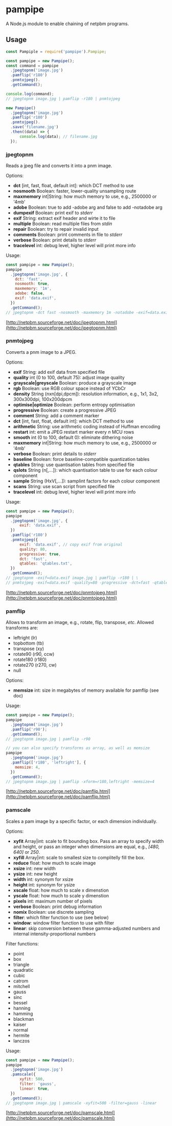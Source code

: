 # pampipe
A Node.js module to enable chaining of netpbm programs.

## Usage
```javascript
const Pampiple = require('pampipe').Pampipe;

const pampipe = new Pampipe();
const command = pampipe
  .jpegtopnm('image.jpg')
  .pamflip('r180')
  .pnmtojpeg().
  .getCommand();

console.log(command);
// jpegtopnm image.jpg | pamflip -r180 | pnmtojpeg

new Pampipe()
  .jpegtopnm('image.jpg')
  .pamflip('r180')
  .pnmtojpeg().
  .save('filename.jpg')
  .then((data) => {
      console.log(data); // filename.jpg
  });
```

### jpegtopnm
Reads a jpeg file and converts it into a pnm image.

Options:
- **dct** [int, fast, float, default int]: which DCT method to use
- **nosmooth** Boolean: faster, lower-quality unsampling route
- **maxmemory** int|String: how much memory to use, e.g., 2500000 or '4mb'
- **adobe** Boolean: true to add -adobe arg and false to add -notadobe arg
- **dumpexif** Boolean: print exif to _stderr_
- **exif** String: extract exif header and wirte it to file
- **multiple** Boolean: read multiple files from _stdin_
- **repair** Boolean: try to repair invalid input
- **comments** Boolean: print comments in file to _stderr_
- **verbose** Boolean: print details to _stderr_
- **tracelevel** int: debug level, higher level will print more info

Usage:

```javascript
const pampipe = new Pampipe();
pampipe
  .jpegtopnm('image.jpg', {
    dct: 'fast',
    nosmooth: true,
    maxmemory: '1m',
    adobe: false,
    exif: 'data.exif',
  })
  .getCommand();
// jpegtopnm -dct fast -nosmooth -maxmemory 1m -notadobe -exif=data.exif image.jpg
```

[http://netpbm.sourceforge.net/doc/jpegtopnm.html](http://netpbm.sourceforge.net/doc/jpegtopnm.html)

### pnmtojpeg
Converts a pnm image to a JPEG.

Options:
- **exif** String: add exif data from specified file
- **quality** int (0 to 100, default 75): adjust image quality
- **grayscale|greyscale** Boolean: produce a grayscale image
- **rgb** Boolean: use RGB colour space instead of YCbCr
- **density** String (nxn[dpi,dpcm]): resolution information, e.g., 1x1, 3x2, 300x300dpi, 100x200dpcm
- **optimise|optimize** Boolean: perform entropy optimisation
- **progressive** Boolean: create a progressive JPEG
- **comment** String: add a comment marker
- **dct** [int, fast, float, default int]: which DCT method to use
- **arithmetic** String: use arithmetic coding instead of Huffman encoding
- **restart** int: emit a JPEG restart marker every _n_ MCU rows
- **smooth** int (0 to 100, default 0): eliminate dithering noise
- **maxmemory** int|String: how much memory to use, e.g., 2500000 or '4mb'
- **verbose** Boolean: print details to _stderr_
- **baseline** Boolean: force baseline-compatible quantization tables
- **qtables** String: use quantisation tables from specified file
- **qslots** String (n[,...]): which quantisation table to use for each colour component
- **sample** String (HxV[,...]): samplint factors for each colour component
- **scans** String: use scan script from specified file
- **tracelevel** int: debug level, higher level will print more info

Usage:

```javascript
const pampipe = new Pampipe();
pampipe
  .jpegtopnm('image.jpg', {
      exif: 'data.exif',
  })
  .pamflip('r180')
  .pnmtojpeg({
      exif: 'data.exif', // copy exif from original
      quality: 80,
      progressive: true,
      dct: 'fast',
      qtables: 'qtables.txt',
  })
  .getCommand();
// jpegtopnm -exif=data.exif image.jpg | pamflip -r180 | \
// pnmtojpeg -exif=data.exif -quality=80 -progressive -dct=fast -qtables=qtables.txt
```

[http://netpbm.sourceforge.net/doc/pnmtojpeg.html](http://netpbm.sourceforge.net/doc/pnmtojpeg.html)

### pamflip
Allows to transform an image, e.g., rotate, flip, transpose, _etc_.
Allowed transforms are:
- leftright (lr)
- topbottom (tb)
- transpose (xy)
- rotate90 (r90, ccw)
- rotate180 (r180)
- rotate270 (r270, cw)
- null

Options:
- **memsize** int: size in megabytes of memory available for pamflip (see doc)

Usage:
```javascript
const pampipe = new Pampipe();
pampipe
  .jpegtopnm('image.jpg')
  .pamflip('r90');
  .getCommand();
// jpegtopnm image.jpg | pamflip -r90

// you can also specify transforms as array, as well as memsize
pampipe
  .jpegtopnm('image.jpg')
  .pamflip(['r180', 'leftright'], {
    memsize: 4,
  })
  .getCommand();
// jpegtopnm image.jpg | pamflip -xform=r180,leftright -memsize=4
```

[http://netpbm.sourceforge.net/doc/pamflip.html](http://netpbm.sourceforge.net/doc/pamflip.html)

### pamscale
Scales a pam image by a specific factor, or each dimension individually.

Options:
- **xyfit** Array|int: scale to fit bounding box. Pass an array to specify width and height,
or pass an integer when dimensions are equal, e.g., *[480, 640]* or *250*.
- **xyfill** Array|int: scale to smallest size to complitelly fill the box.
- **reduce** float: how much to scale image
- **xsize** int: new width
- **ysize** int: new height
- **width** int: synonym for xsize
- **height** int: synonym for ysize
- **xscale** float: how much to scale x dimenstion
- **yscale** float: how much to scale y dimenstion
- **pixels** int: maximum number of pixels
- **verbose** Boolean: print debug information
- **nomix** Boolean: use discrete sampling
- **filter**: which filter function to use (see below)
- **window**: window filter function to use with filter
- **linear**: skip conversion between these gamma-adjusted numbers and internal intensity-proportional numbers

Filter functions:
- point
- box
- triangle
- quadratic
- cubic
- catrom
- mitchell
- gauss
- sinc
- bessel
- hanning
- hamming
- blackman
- kaiser
- normal
- hermite
- lanczos

Usage:
```javascript
const pampipe = new Pampipe();
pampipe
  .jpegtopnm('image.jpg')
  .pamscale({
      xyfit: 500,
      filter: 'gauss',
      linear: true,
  })
  .getCommand();
// jpegtopnm image.jpg | pamscale -xyfit=500 -filter=gauss -linear
```

[http://netpbm.sourceforge.net/doc/pamscale.html](http://netpbm.sourceforge.net/doc/pamscale.html)